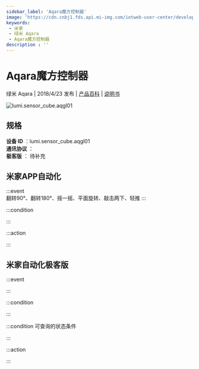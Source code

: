 ```yaml
---
sidebar_label: 'Aqara魔方控制器'
image: 'https://cdn.cnbj1.fds.api.mi-img.com/iotweb-user-center/developer_1679073308114Z1UUujOH.png?GalaxyAccessKeyId=AKVGLQWBOVIRQ3XLEW&Expires=9223372036854775807&Signature=tShQhAK/W8DY81ktkYYwLlpL0wI='
keywords: 
 - 米家
 - 绿米 Aqara
 - Aqara魔方控制器
description : ''
---
```

# Aqara魔方控制器

绿米 Aqara | 2018/4/23 发布 | [产品百科](https://home.mi.com/webapp/content/baike/product/index.html?model=lumi.sensor_cube.aqgl01/) | [说明书](https://home.mi.com/views/introduction.html?model=lumi.sensor_cube.aqgl01&region=cn)

![lumi.sensor_cube.aqgl01](https://cdn.cnbj1.fds.api.mi-img.com/iotweb-user-center/developer_1679073308114Z1UUujOH.png?GalaxyAccessKeyId=AKVGLQWBOVIRQ3XLEW&Expires=9223372036854775807&Signature=tShQhAK/W8DY81ktkYYwLlpL0wI=)

## 规格  
> 
**设备 ID** ：lumi.sensor_cube.aqgl01  
**通讯协议** ：  
**极客版**  ： 待补充 


## 米家APP自动化  

:::event  
翻转90°、翻转180°、摇一摇、平面旋转、敲击两下、轻推
:::

:::condition  

:::

:::action   

:::

## 米家自动化极客版  

:::event  

:::

:::condition  

:::

:::condition 可查询的状态条件  

:::

:::action  

:::

        
